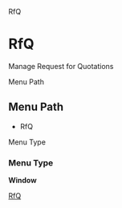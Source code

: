 
RfQ
# RfQ


Manage Request for Quotations

Menu Path
## Menu Path



- RfQ

Menu Type
### Menu Type

**Window**


[RfQ](functional-guide/window/window-rfq.md)